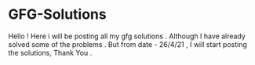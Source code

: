 # GFG-Solutions
Hello ! Here i will be posting all my gfg solutions . Although I have already solved some of the problems . But from date - 26/4/21 , I will start posting the solutions,
Thank You .
